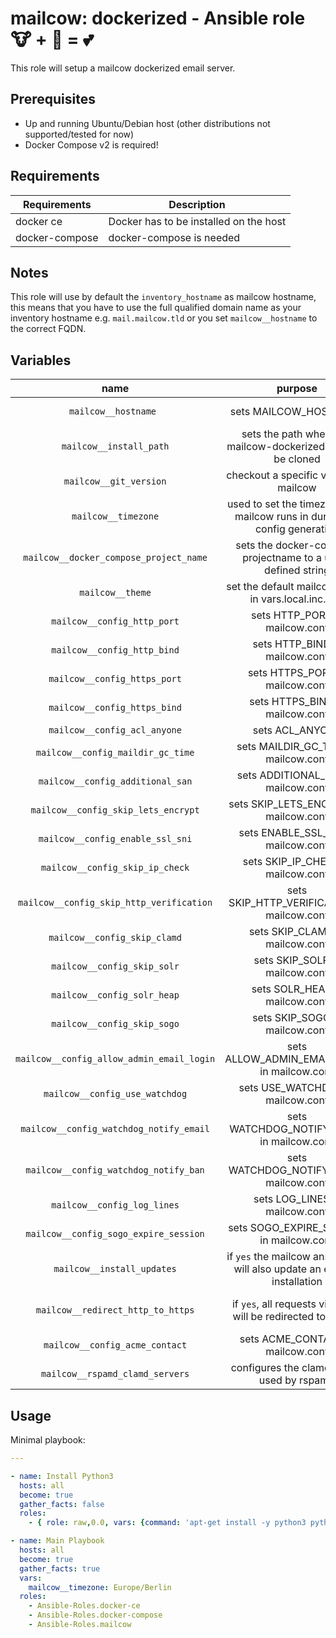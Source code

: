# mailcow: dockerized - Ansible role 🐮 + 🐋 = 💕

This role will setup a mailcow dockerized email server.

## Prerequisites

- Up and running Ubuntu/Debian host (other distributions not supported/tested for now)
- Docker Compose v2 is required!

## Requirements

| Requirements   | Description                            |
| -------------- | -------------------------------------- |
| docker ce      | Docker has to be installed on the host |
| docker-compose | docker-compose is needed               |

## Notes
This role will use by default the `inventory_hostname` as mailcow hostname, this means that you have to use the full qualified domain name as your inventory hostname e.g. `mail.mailcow.tld` or you set `mailcow__hostname` to the correct FQDN.

## Variables
|                   name                    |                                   purpose                                   |       default value       |                                   note                                    |
| :---------------------------------------: | :-------------------------------------------------------------------------: | :-----------------------: | :-----------------------------------------------------------------------: |
|           `mailcow__hostname `            |                            sets MAILCOW_HOSTNAME                            |   `inventory_hostname`    |                 needs to be an full qualified domain name                 |
|          `mailcow__install_path`          |       sets the path where the mailcow-dockerized repo will be cloned        | `/opt/mailcow-dockerized` |                                                                           |
|          `mailcow__git_version`           |                   checkout a specific version of mailcow                    |         `master`          |                                                                           |
|            `mailcow__timezone`            | used to set the timezone your mailcow runs in during the config generation  |          not set          |                              **must be set**                              |
|  `mailcow__docker_compose_project_name`   |        sets the docker-compose projectname to a user-defined string         |    `mailcowdockerized`    |                                                                           |
|             `mailcow__theme`              |             set the default mailcow theme in vars.local.inc.php             |          `lumen`          |                                                                           |
|        `mailcow__config_http_port`        |                       sets HTTP_PORT in mailcow.conf                        |           `80`            |                                                                           |
|        `mailcow__config_http_bind`        |                       sets HTTP_BIND in mailcow.conf                        |          `none`           |                                                                           |
|       `mailcow__config_https_port`        |                       sets HTTPS_PORT in mailcow.conf                       |           `443`           |                                                                           |
|       `mailcow__config_https_bind`        |                       sets HTTPS_BIND in mailcow.conf                       |          `none`           |                                                                           |
|       `mailcow__config_acl_anyone`        |                               sets ACL_ANYONE                               |         disallow          |                                                                           |
|     `mailcow__config_maildir_gc_time`     |                    sets MAILDIR_GC_TIME in mailcow.conf                     |          `1440`           |                                                                           |
|     `mailcow__config_additional_san`      |                     sets ADDITIONAL_SAN in mailcow.conf                     |                           |                            needs to be a list                             |
|    `mailcow__config_skip_lets_encrypt`    |                   sets SKIP_LETS_ENCRYPT in mailcow.conf                    |                           |                                                                           |
|     `mailcow__config_enable_ssl_sni`      |                     sets ENABLE_SSL_SNI in mailcow.conf                     |                           |                                                                           |
|      `mailcow__config_skip_ip_check`      |                     sets SKIP_IP_CHECK in mailcow.conf                      |                           |                                                                           |
| `mailcow__config_skip_http_verification`  |                 sets SKIP_HTTP_VERIFICATION in mailcow.conf                 |            `n`            |                                                                           |
|       `mailcow__config_skip_clamd`        |                       sets SKIP_CLAMD in mailcow.conf                       |            `n`            |                                                                           |
|        `mailcow__config_skip_solr`        |                       sets SKIP_SOLR in mailcow.conf                        |            `n`            |                                                                           |
|        `mailcow__config_solr_heap`        |                       sets SOLR_HEAP in mailcow.conf                        |          `1024`           |                                                                           |
|        `mailcow__config_skip_sogo`        |                       sets SKIP_SOGO in mailcow.conf                        |            `n`            |                                                                           |
| `mailcow__config_allow_admin_email_login` |                sets ALLOW_ADMIN_EMAIL_LOGIN in mailcow.conf                 |            `n`            |                                                                           |
|      `mailcow__config_use_watchdog`       |                      sets USE_WATCHDOG in mailcow.conf                      |            `n`            |                                                                           |
|  `mailcow__config_watchdog_notify_email`  |                 sets WATCHDOG_NOTIFY_EMAIL in mailcow.conf                  |                           |                                                                           |
|   `mailcow__config_watchdog_notify_ban`   |                  sets WATCHDOG_NOTIFY_BAN in mailcow.conf                   |            `y`            |                                                                           |
|        `mailcow__config_log_lines`        |                       sets LOG_LINES in mailcow.conf                        |          `9999`           |                                                                           |
|   `mailcow__config_sogo_expire_session`   |                  sets SOGO_EXPIRE_SESSION in mailcow.conf                   |           `480`           |                                                                           |
|        `mailcow__install_updates`         | if `yes` the mailcow ansible role will also update an existing installation |           `yes`           |                                                                           |
|     `mailcow__redirect_http_to_https`     |         if `yes`, all requests via HTTP will be redirected to HTTPS         |           `no`            | also see https://mailcow.github.io/mailcow-dockerized-docs/u_e-80_to_443/ |
|      `mailcow__config_acme_contact`       |                      sets ACME_CONTACT in mailcow.conf                      |                           |                                                                           |
|      `mailcow__rspamd_clamd_servers`      |                 configures the clamd server used by rspamd                  |       `clamd:3310`        |                                                                           |

## Usage

Minimal playbook:

```yaml
---

- name: Install Python3
  hosts: all
  become: true
  gather_facts: false
  roles:
    - { role: raw,0.0, vars: {command: 'apt-get install -y python3 python3-pip'} }

- name: Main Playbook
  hosts: all
  become: true
  gather_facts: true
  vars:
    mailcow__timezone: Europe/Berlin
  roles:
    - Ansible-Roles.docker-ce
    - Ansible-Roles.docker-compose
    - Ansible-Roles.mailcow
```
